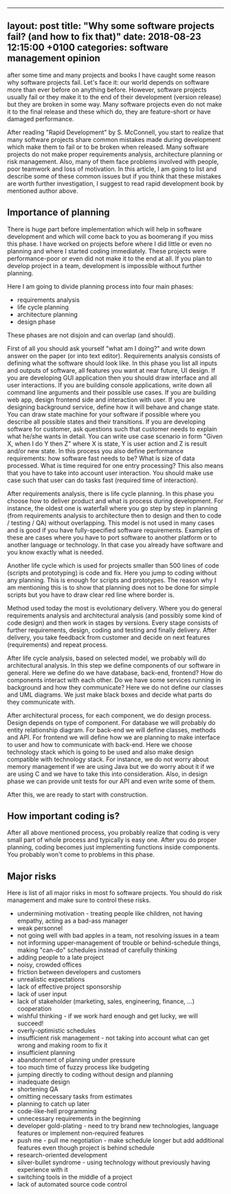 
---
layout: post
title:  "Why some software projects fail? (and how to fix that)"
date:   2018-08-23 12:15:00 +0100
categories: software management opinion
---

after some time and many projects and books I have caught some reason why software projects fail. Let's face it: our world depends on software more than ever 
before on anything before.  However, software projects usually fail or they make it to the end of their development (version release) but they are broken in some way. 
Many software projects even do not make it to the final release and these which do, they are feature-short or have damaged performance. 

After reading "Rapid Development" by S. McConnell, you start to realize that many software projects share common mistakes made during development which make them to fail 
or to be broken when released. Many software projects do not make proper requirements analysis, architecture planning or risk management. Also, many of them face 
problems involved with people, poor teamwork and loss of motivation. In this article, I am going to list and describe some of these common issues but if you think that
these mistakes are worth further investigation, I suggest to read rapid development book by mentioned author above. 

Importance of planning 
------------------------

There is huge part before implementation which will help in software development and which will come back to you as boomerang if you miss this phase. 
I have worked on projects before where I did little or even no planning and where I started coding immediately. These projects were performance-poor or even did not 
make it to the end at all. If you plan to develop project in a team, development is impossible without further planning. 

Here I am going to divide planning process into four main phases: 

  * requirements analysis 
  * life cycle planning
  * architecture planning
  * design phase 

These phases are not disjoin and can overlap (and should). 

First of all you should ask yourself "what am I doing?" and write down answer on the paper (or into text editor). Requirements analysis consists of defining what the software 
should look like. In this phase you list all inputs and outputs of software, all features you want at near future, UI design. If you are developing GUI application then you
should draw interface and all user interactions. If you are building console applications, write down all command line arguments and their possible use cases. If you 
are building web app, design frontend side and interaction with user. If you are designing background service, define how it will behave and change state. You can 
draw state machine for your software if possible where you describe all possible states and their transitions. If you are developing software for customer, ask questions such
that customer needs to explain what he/she wants in detail. You can write use case scenario in form "Given X, when I do Y then Z" where X is state, Y is user action and Z is result 
and/or new state. In this process you also define performance requirements: how software fast needs to be? What is size of data processed. What is time required for one 
entry processing? This also means that you have to take into account user interaction. You should make use case such that user can do tasks fast (required time of interaction).

After requirements analysis, there is life cycle planning. In this phase you choose how to deliver product and what is process during development. For instance, the oldest 
one is waterfall where you go step by step in planning (from requirements analysis to architecture then to design and then to code / testing / QA) without overlapping.
This model is not used in many cases and is good if you have fully-specified software requirements. Examples of these are cases where you have to port software to 
another platform or to another language or technology. In that case you already have software and you know exactly what is needed. 

Another life cycle which is used for projects smaller than 500 lines of code (scripts and prototyping) is code and fix. Here you jump to coding without any planning. This
is enough for scripts and prototypes. The reason why I am mentioning this is to show that planning does not to be done for simple scripts but you have to draw clear red line
where border is. 

Method used today the most is evolutionary delivery. Where you do general requirements analysis and architectural analysis (and possibly some kind of code design) and 
then work in stages by versions. Every stage consists of further requirements,  design, coding and testing and finally delivery. After delivery, you take feedback from customer
and decide on next features (requirements) and repeat process. 

After life cycle analysis, based on selected model, we probably will do architectural analysis. In this step we define components of our software in general. Here 
we define do we have database, back-end, frontend? How do components interact with each other. Do we have some services running in background and how they communicate? 
Here we do not define our classes and UML diagrams. We just make black boxes and decide what parts do they communicate with. 

After architectural process, for each component, we do design process. Design depends on type of component. For database we will probably do entity relationship diagram. 
For back-end we will define classes, methods and API. For frontend we will define how we are planning to make interface to user and how to communicate with back-end. Here we choose 
technology stack which is going to be used and also make design compatible with technology stack. For instance, we do not worry about memory management if we are using Java 
but we do worry about it if we are using C and we have to take this into consideration. 
Also, in design phase we can provide unit tests for our API and even write some of them. 

After this, we are ready to start with construction. 

How important coding is?
---------------------------

After all above mentioned process, you probably realize that coding is very small part of whole process and typically is easy one. After you do proper planning, 
coding becomes just implementing functions inside components. You probably won't come to problems in this phase. 

Major risks 
--------------

Here is list of all major risks in most fo software projects. You should do risk management and make sure to control these risks. 

  * undermining motivation - treating people like children, not having empathy, acting as a bad-ass manager
  * weak personnel
  * not going well with bad apples in a team, not resolving issues in a team
  * not informing upper-management of trouble or behind-schedule things, making "can-do" schedules instead of carefully thinking
  * adding people to a late project
  * noisy, crowded offices
  * friction between developers and customers
  * unrealistic expectations
  * lack of effective project sponsorship
  * lack of user input
  * lack of stakeholder (marketing, sales, engineering, finance, ...) cooperation
  * wishful thinking - if we work hard enough and get lucky, we will succeed!
  * overly-optimistic schedules
  * insufficient risk management - not taking into account what can get wrong and making room to fix it
  * insufficient planning
  * abandonment of planning under pressure
  * too much time of fuzzy process like budgeting
  * jumping directly to coding without design and planning
  * inadequate design
  * shortening QA
  * omitting necessary tasks from estimates
  * planning to catch up later
  * code-like-hell programming
  * unnecessary requirements in the beginning
  * developer gold-plating - need to try brand new technologies, language features or implement non-required features
  * push me - pull me negotiation - make schedule longer but add additional features even though project is behind schedule
  * research-oriented development
  * silver-bullet syndrome - using technology without previously having experience with it
  * switching tools in the middle of a project
  * lack of automated source code control
